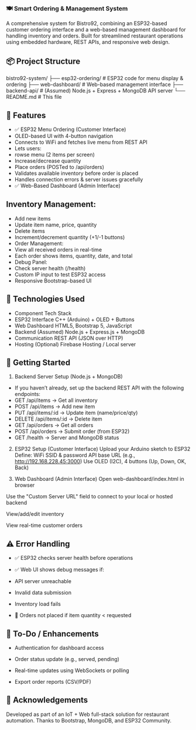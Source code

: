 ### 🍽️ Smart Ordering & Management System
A comprehensive system for Bistro92, combining an ESP32-based customer ordering interface and a web-based management dashboard for handling inventory and orders. Built for streamlined restaurant operations using embedded hardware, REST APIs, and responsive web design.

## 📦 Project Structure
bistro92-system/
├── esp32-ordering/         # ESP32 code for menu display & ordering
├── web-dashboard/          # Web-based management interface
├── backend-api/            # (Assumed) Node.js + Express + MongoDB API server
└── README.md               # This file

## 🧠 Features
- ✅ ESP32 Menu Ordering (Customer Interface)
- OLED-based UI with 4-button navigation
- Connects to WiFi and fetches live menu from REST API
-  Lets users:
-  rowse menu (2 items per screen)
- Increase/decrease quantity
- Place orders (POSTed to /api/orders)
-  Validates available inventory before order is placed
- Handles connection errors & server issues gracefully
- ✅ Web-Based Dashboard (Admin Interface)
## Inventory Management:
- Add new items
- Update item name, price, quantity
- Delete items
- Increment/decrement quantity (+1/-1 buttons)
- Order Management:
- View all received orders in real-time
- Each order shows items, quantity, date, and total
- Debug Panel:
- Check server health (/health)
- Custom IP input to test ESP32 access
- Responsive Bootstrap-based UI

## 🧰 Technologies Used
- Component	Tech Stack
- ESP32 Interface	C++ (Arduino) + OLED + Buttons
- Web Dashboard	HTML5, Bootstrap 5, JavaScript
- Backend (Assumed)	Node.js + Express.js + MongoDB
- Communication	REST API (JSON over HTTP)
- Hosting (Optional)	Firebase Hosting / Local server

## 🚀 Getting Started
1. Backend Server Setup (Node.js + MongoDB)
- If you haven’t already, set up the backend REST API with the following endpoints:
- GET    /api/items          → Get all inventory
- POST   /api/items          → Add new item
- PUT    /api/items/:id      → Update item (name/price/qty)
- DELETE /api/items/:id      → Delete item
- GET    /api/orders         → Get all orders
- POST   /api/orders         → Submit order (from ESP32)
- GET    /health             → Server and MongoDB status
2. ESP32 Setup (Customer Interface)
Upload your Arduino sketch to ESP32
Define:
WiFi SSID & password
API base URL (e.g., http://192.168.228.45:3000)
Use OLED (I2C), 4 buttons (Up, Down, OK, Back)

3. Web Dashboard (Admin Interface)
Open web-dashboard/index.html in browser

Use the "Custom Server URL" field to connect to your local or hosted backend

View/add/edit inventory

View real-time customer orders

## ⚠️ Error Handling
- ✅ ESP32 checks server health before operations

- ✅ Web UI shows debug messages if:

- API server unreachable

- Invalid data submission

- Inventory load fails

- 🚫 Orders not placed if item quantity < requested

## 📌 To-Do / Enhancements
 - Authentication for dashboard access

 - Order status update (e.g., served, pending)

 - Real-time updates using WebSockets or polling

 - Export order reports (CSV/PDF)

## 🤝 Acknowledgements
Developed as part of an IoT + Web full-stack solution for restaurant automation.
Thanks to Bootstrap, MongoDB, and ESP32 Community.
